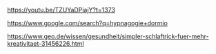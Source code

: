 
<https://youtu.be/TZUYaDPiajY?t=1373>

<https://www.google.com/search?q=hypnagogie+dormio>

<https://www.geo.de/wissen/gesundheit/simpler-schlaftrick-fuer-mehr-kreativitaet-31456226.html>